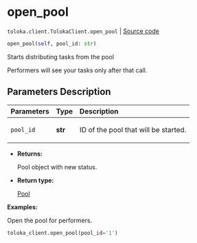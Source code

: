 # open_pool
`toloka.client.TolokaClient.open_pool` | [Source code](https://github.com/Toloka/toloka-kit/blob/v0.1.25/src/client/__init__.py#L44)

```python
open_pool(self, pool_id: str)
```

Starts distributing tasks from the pool


Performers will see your tasks only after that call.

## Parameters Description

| Parameters | Type | Description |
| :----------| :----| :-----------|
`pool_id`|**str**|<p>ID of the pool that will be started.</p>

* **Returns:**

  Pool object with new status.

* **Return type:**

  [Pool](toloka.client.pool.Pool.md)

**Examples:**

Open the pool for performers.

```python
toloka_client.open_pool(pool_id='1')
```
